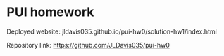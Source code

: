# PUI homework

Deployed website: jldavis035.github.io/pui-hw0/solution-hw1/index.html

Repository link: https://github.com/JLDavis035/pui-hw0
